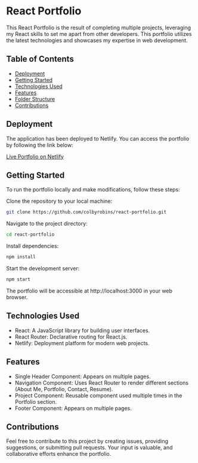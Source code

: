 # React Portfolio

This React Portfolio is the result of completing multiple projects, leveraging my React skills to set me apart from other developers. This portfolio utilizes the latest technologies and showcases my expertise in web development.

## Table of Contents
* [Deployment](#deployment)
* [Getting Started](#getting-started)
* [Technologies Used](#technologies-used)
* [Features](#features)
* [Folder Structure](#folder-structure)
* [Contributions](#contributions)

## Deployment
The application has been deployed to Netlify. You can access the portfolio by following the link below:

[Live Portfolio on Netlify](https://voluble-toffee-47ae3f.netlify.app/)

## Getting Started
To run the portfolio locally and make modifications, follow these steps:

Clone the repository to your local machine:

```bash
git clone https://github.com/colbyrobins/react-portfolio.git
```

Navigate to the project directory:

```bash
cd react-portfolio
```

Install dependencies:
```bash
npm install
```

Start the development server:
```bash
npm start
```

The portfolio will be accessible at http://localhost:3000 in your web browser.

## Technologies Used
* React: A JavaScript library for building user interfaces.
* React Router: Declarative routing for React.js.
* Netlify: Deployment platform for modern web projects.


## Features
* Single Header Component: Appears on multiple pages.
* Navigation Component: Uses React Router to render different sections (About Me, Portfolio, Contact, Resume).
* Project Component: Reusable component used multiple times in the Portfolio section.
* Footer Component: Appears on multiple pages.


## Contributions
Feel free to contribute to this project by creating issues, providing suggestions, or submitting pull requests. Your input is valuable, and collaborative efforts enhance the portfolio.
